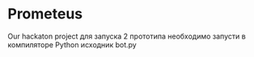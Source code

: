 # Prometeus
Our hackaton project
для запуска 2 прототипа необходимо запусти в компиляторе Python исходник bot.py

